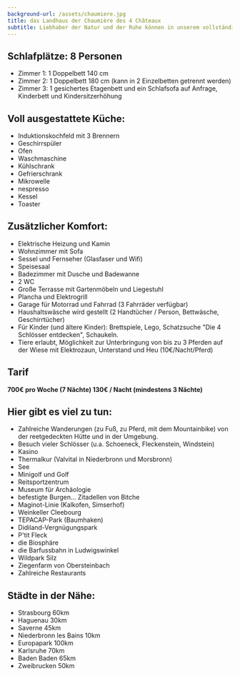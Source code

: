```yaml
---
background-url: /assets/chaumiere.jpg
title: das Landhaus der Chaumière des 4 Châteaux
subtitle: Liebhaber der Natur und der Ruhe können in unserem vollständig renovierten Reetdachhaus im regionalen Naturpark Vosges du Nord neue Energie tanken.
---
```

## Schlafplätze: 8 Personen

* Zimmer 1: 1 Doppelbett 140 cm
* Zimmer 2: 1 Doppelbett 180 cm (kann in 2 Einzelbetten getrennt werden)
* Zimmer 3: 1 gesichertes Etagenbett und ein Schlafsofa
  auf Anfrage, Kinderbett und Kindersitzerhöhung

## Voll ausgestattete Küche:

* Induktionskochfeld mit 3 Brennern
* Geschirrspüler
* Ofen
* Waschmaschine
* Kühlschrank
* Gefrierschrank
* Mikrowelle
* nespresso
* Kessel
* Toaster

## Zusätzlicher Komfort:

* Elektrische Heizung und Kamin
* Wohnzimmer mit Sofa
* Sessel und Fernseher (Glasfaser und Wifi)
* Speisesaal
* Badezimmer mit Dusche und Badewanne
* 2 WC
* Große Terrasse mit Gartenmöbeln und Liegestuhl
* Plancha und Elektrogrill
* Garage für Motorrad und Fahrrad (3 Fahrräder verfügbar)
* Haushaltswäsche wird gestellt (2 Handtücher / Person, Bettwäsche, Geschirrtücher)
* Für Kinder (und ältere Kinder): Brettspiele, Lego, Schatzsuche "Die 4 Schlösser entdecken", Schaukeln.
* Tiere erlaubt, Möglichkeit zur Unterbringung von bis zu 3 Pferden auf der Wiese mit Elektrozaun, Unterstand und Heu (10€/Nacht/Pferd)

## Tarif

**700€ pro Woche (7 Nächte) 130€ / Nacht (mindestens 3 Nächte)**

## Hier gibt es viel zu tun:

* Zahlreiche Wanderungen (zu Fuß, zu Pferd, mit dem Mountainbike) von der reetgedeckten Hütte und in der Umgebung.
* Besuch vieler Schlösser (u.a. Schoeneck, Fleckenstein, Windstein)
* Kasino
* Thermalkur (Valvital in Niederbronn und Morsbronn)
* See
* Minigolf und Golf
* Reitsportzentrum
* Museum für Archäologie
* befestigte Burgen... Zitadellen von Bitche
* Maginot-Linie (Kalkofen, Simserhof)
* Weinkeller Cleebourg
* TEPACAP-Park (Baumhaken)
* Didiland-Vergnügungspark
* P'tit Fleck
* die Biosphäre
* die Barfussbahn in Ludwigswinkel
* Wildpark Silz
* Ziegenfarm von Obersteinbach
* Zahlreiche Restaurants

## Städte in der Nähe:

* Strasbourg 60km
* Haguenau 30km
* Saverne 45km
* Niederbronn les Bains 10km
* Europapark 100km
* Karlsruhe 70km
* Baden Baden 65km
* Zweibrucken 50km
